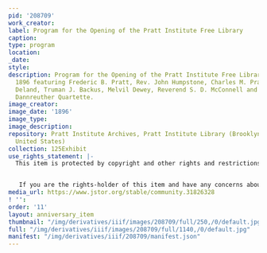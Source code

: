 ```yaml
---
pid: '208709'
work_creator:
label: Program for the Opening of the Pratt Institute Free Library
caption:
type: program
location:
_date:
style:
description: Program for the Opening of the Pratt Institute Free Library on May 26,
  1896 featuring Frederic B. Pratt, Rev. John Humpstone, Charles M. Pratt, Margaret
  Deland, Truman J. Backus, Melvil Dewey, Reverend S. D. McConnell and music by the
  Dannreuther Quartette.
image_creator:
image_date: '1896'
image_type:
image_description:
repository: Pratt Institute Archives, Pratt Institute Library (Brooklyn, New York,
  United States)
collection: 125Exhibit
use_rights_statement: |-
  This item is protected by copyright and other rights and restrictions. Use of this item for purposes other than research or personal use requires permission from the Pratt Institute Archives. Items created before 1925 are in the Public Domain under the laws of the United States, but these same items may not be in the Public Domain under the laws of other countries. Permissions for intended uses may need to be obtained, and other rights such as publicity, privacy, or moral rights (e.g. right to be cited and right to integrity of the original) may limit how items can be used. Using items identified as student coursework may require permission from the student or rights-holder. For more information, or to obtain a high resolution digital file, please contact archives.library@pratt.edu.


   If you are the rights-holder of this item and have any concerns about how it is being shared, please visit https://libguides.pratt.edu/archives/takedown to submit a takedown request.
media_url: https://www.jstor.org/stable/community.31826328
! '':
order: '11'
layout: anniversary_item
thumbnail: "/img/derivatives/iiif/images/208709/full/250,/0/default.jpg"
full: "/img/derivatives/iiif/images/208709/full/1140,/0/default.jpg"
manifest: "/img/derivatives/iiif/208709/manifest.json"
---
```


